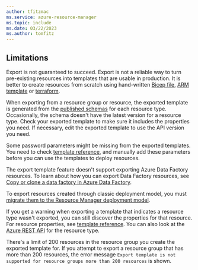 ```yaml
---
author: tfitzmac
ms.service: azure-resource-manager
ms.topic: include
ms.date: 03/22/2023
ms.author: tomfitz
---
```


## Limitations

Export is not guaranteed to succeed. Export is not a reliable way to turn pre-existing resources into templates that are usable in production. It is better to create resources from scratch using hand-written [Bicep file](../articles/azure-resource-manager/bicep/overview.md), [ARM template](../articles/azure-resource-manager/templates/overview.md) or [terraform](/azure/developer/terraform/overview).

When exporting from a resource group or resource, the exported template is generated from the [published schemas](https://github.com/Azure/azure-resource-manager-schemas/tree/master/schemas) for each resource type. Occasionally, the schema doesn't have the latest version for a resource type. Check your exported template to make sure it includes the properties you need. If necessary, edit the exported template to use the API version you need.

Some password parameters might be missing from the exported templates. You need to check [template reference](/azure/templates), and manually add these parameters before you can use the templates to deploy resources.

The export template feature doesn't support exporting Azure Data Factory resources. To learn about how you can export Data Factory resources, see [Copy or clone a data factory in Azure Data Factory](../articles/data-factory/copy-clone-data-factory.md).

To export resources created through classic deployment model, you must [migrate them to the Resource Manager deployment model](/azure/virtual-machines/migration-classic-resource-manager-overview).

If you get a warning when exporting a template that indicates a resource type wasn't exported, you can still discover the properties for that resource. For resource properties, see [template reference](/azure/templates). You can also look at the [Azure REST API](/rest/api/azure/) for the resource type.

There's a limit of 200 resources in the resource group you create the exported template for. If you attempt to export a resource group that has more than 200 resources, the error message `Export template is not supported for resource groups more than 200 resources` is shown.
